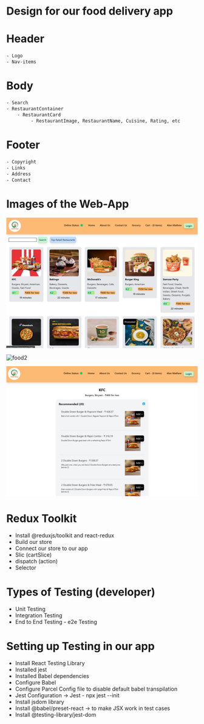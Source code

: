 # Design for our food delivery app

# Header

    - Logo
    - Nav-items

# Body

    - Search
    - RestaurantContainer
        - RestaurantCard
             - RestaurantImage, RestaurantName, Cuisine, Rating, etc

# Footer

    - Copyright
    - Links
    - Address
    - Contact

# Images of the Web-App

![Alt text](food.png)

![food2](https://github.com/Alanmp1857/Namaste_React_Ep04/assets/95167331/2964e2fb-c1e7-4d6a-8314-a2b2bb689c6b)

![Alt text](food3.png)

# Redux Toolkit

- Install @reduxjs/toolkit and react-redux
- Build our store
- Connect our store to our app
- Slic (cartSlice)
- dispatch (action)
- Selector

# Types of Testing (developer)

- Unit Testing
- Integration Testing
- End to End Testing - e2e Testing

# Setting up Testing in our app

- Install React Testing Library
- Installed jest
- Installed Babel dependencies
- Configure Babel
- Configure Parcel Config file to disable default babel transpilation
- Jest Configuration -> Jest - npx jest --init
- Install jsdom library
- Install @babel/preset-react -> to make JSX work in test cases
- Install @testing-library/jest-dom
